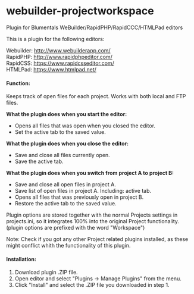 # webuilder-projectworkspace
Plugin for Blumentals WeBuilder/RapidPHP/RapidCCC/HTMLPad editors

This is a plugin for the following editors:

Webuilder: http://www.webuilderapp.com/<br/>
RapidPHP: http://www.rapidphpeditor.com/<br/>
RapidCSS: https://www.rapidcsseditor.com/<br/>
HTMLPad: https://www.htmlpad.net/


#### Function:
Keeps track of open files for each project. Works with both local and FTP files.

**What the plugin does when you start the editor:**
* Opens all files that was open when you closed the editor.
* Set the active tab to the saved value.

**What the plugin does when you close the editor:**
* Save and close all files currently open.
* Save the active tab.

**What the plugin does when you switch from project A to project B:**
* Save and close all open files in project A.
* Save list of open files in project A. Including: active tab.
* Opens all files that was previously open in project B.
* Restore the active tab to the saved value.

Plugin options are stored together with the normal Projects settings in projects.ini, so it integrates 100% into the original Project functionality. (plugin options are prefixed with the word "Workspace")

Note: Check if you got any other Project related plugins installed, as these might conflict whith the functionality of this plugin.

#### Installation:
1) Download plugin .ZIP file.
2) Open editor and select "Plugins -> Manage Plugins" from the menu.
3) Click "Install" and select the .ZIP file you downloaded in step 1.

